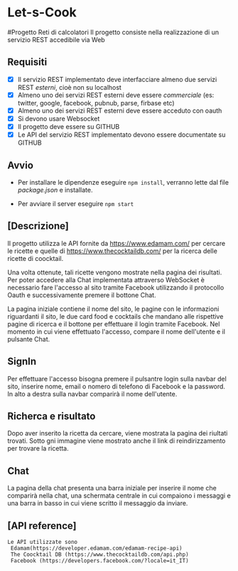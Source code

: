 # Let-s-Cook
#Progetto Reti di calcolatori
Il progetto consiste nella realizzazione di un servizio REST accedibile via Web

## **Requisiti**
- [x] Il servizio REST implementato deve interfacciare almeno due servizi REST *esterni*, cioè non su localhost
- [x] Almeno uno dei servizi REST esterni deve essere *commerciale* (es: twitter, google, facebook, pubnub, parse, firbase etc)
- [x] Almeno uno dei servizi REST esterni deve essere acceduto con oauth
- [x] Si devono usare Websocket
- [x] Il progetto deve essere su GITHUB
- [x] Le API del servizio REST implementato devono essere documentate su GITHUB

## **Avvio**

- Per installare le dipendenze eseguire `npm install`, verranno lette dal file *package.json* e installate.

- Per avviare il server eseguire `npm start`


## [Descrizione]

Il progetto utilizza le API fornite da https://www.edamam.com/ per cercare le ricette e quelle di https://www.thecocktaildb.com/ per la ricerca delle ricette di coocktail.

Una volta ottenute, tali ricette vengono mostrate nella pagina dei risultati.
Per poter accedere alla Chat implementata attraverso WebSocket è necessario fare l'accesso al sito tramite Facebook utilizzando il protocollo Oauth  e successivamente premere il bottone Chat.

La pagina iniziale contiene il nome del sito, le pagine con le informazioni riguardanti il sito, le due card  food e cocktails che mandano alle rispettive pagine di ricerca e il bottone per effettuare il login tramite Facebook. Nel momento in cui viene effettuato l'accesso, compare il nome dell'utente e il pulsante Chat.

## **SignIn**
Per effettuare l'accesso bisogna premere il pulsantre login sulla navbar del sito, inserire nome, email o nomero di telefono di Facebook e la password. In alto a destra sulla navbar comparirà il nome dell'utente.

## **Richerca e risultato**
Dopo aver inserito la ricetta da cercare, viene mostrata la pagina dei riultati trovati. Sotto gni immagine viene mostrato anche il link di reindirizzamento per trovare la ricetta.

## **Chat**
La pagina della chat presenta una barra iniziale per inserire il nome che comparirà nella chat, una schermata centrale in cui compaiono i messaggi e una barra in basso in cui viene scritto il messaggio da inviare.


## [API reference]

    Le API utilizzate sono 
     Edamam(https://developer.edamam.com/edamam-recipe-api)
     The Coocktail DB (https://www.thecocktaildb.com/api.php)
     Facebook (https://developers.facebook.com/?locale=it_IT)



